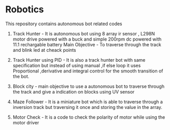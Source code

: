 # Robotics
This repository contains autonomous bot related codes

1. Track Hunter - It is autonomous bot using 8 array ir sensor , L298N motor drive powered with a buck and simple 200rpm dc powered with 11.1 rechargable battery 
Main Objective - To traverse through the track and blink led at cheack points 

2. Track Hunter using PID - It is also a track hunter bot with same specification but instead of using manual ,if else loop it uses Proportional ,derivative and integral control for the smooth transition of the bot.

3. Block city - main objective to use a autonomous bot to traverse through the track and give a indication on blocks using UV sensor 

4. Maze Follower - It is a miniature bot which is able to traverse through a inversion track but traversing it once and storing the value in the array.
   
6. Motor Check - It is a code to check the polarity of motor while using the motor driver
   
